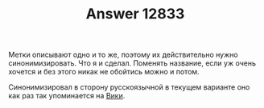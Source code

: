 ﻿---
title: "Answer 12833"
se.owner.user_id: 176217
se.owner.display_name: "αλεχολυτ"
se.owner.link: "https://ru.meta.stackoverflow.com/users/176217/%ce%b1%ce%bb%ce%b5%cf%87%ce%bf%ce%bb%cf%85%cf%84"
se.answer_id: 12833
se.question_id: 12829
se.post_type: answer
se.is_accepted: True
---
<p>Метки описывают одно и то же, поэтому их действительно нужно синонимизировать. Что я и сделал. Поменять название, если уж очень хочется и без этого никак не обойтись можно и потом.</p>
<p>Синонимизировал в сторону русскоязычной в текущем варианте оно как раз так упоминается на <a href="https://ru.wikipedia.org/wiki/%D0%92%D0%B5%D0%B1-%D1%81%D0%BA%D1%80%D0%B5%D0%B9%D0%BF%D0%B8%D0%BD%D0%B3" rel="nofollow noreferrer">Вики</a>.</p>
